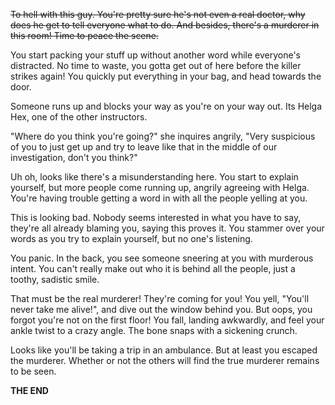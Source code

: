 ~~To hell with this guy. You're pretty sure he's not even a real doctor, why does he get to tell everyone what to do. And besides, there's a murderer in this room! Time to peace the scene.~~

You start packing your stuff up without another word while everyone's distracted. No time to waste, you gotta get out of here before the killer strikes again! You quickly put everything in your bag, and head towards the door.

Someone runs up and blocks your way as you're on your way out. Its Helga Hex, one of the other instructors.

"Where do you think you're going?" she inquires angrily, "Very suspicious of you to just get up and try to leave like that in the middle of our investigation, don't you think?"

Uh oh, looks like there's a misunderstanding here. You start to explain yourself, but more people come running up, angrily agreeing with Helga. You're having trouble getting a word in with all the people yelling at you.

This is looking bad. Nobody seems interested in what you have to say, they're all already blaming you, saying this proves it. You stammer over your words as you try to explain yourself, but no one's listening.

You panic. In the back, you see someone sneering at you with murderous intent. You can't really make out who it is behind all the people, just a toothy, sadistic smile.

That must be the real murderer! They're coming for you! You yell, "You'll never take me alive!", and dive out the window behind you. But oops, you forgot you're not on the first floor! You fall, landing awkwardly, and feel your ankle twist to a crazy angle. The bone snaps with a sickening crunch.

Looks like you'll be taking a trip in an ambulance. But at least you escaped the murderer. Whether or not the others will find the true murderer remains to be seen.

**THE END**

